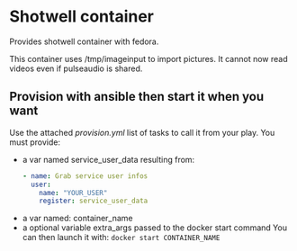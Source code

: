 # Shotwell container
Provides shotwell container with fedora.

This container uses /tmp/imageinput to import pictures.
It cannot now read videos even if pulseaudio is shared.

## Provision with ansible then start it when you want
Use the attached *provision.yml* list of tasks to call it from your play.
You must provide:
* a var named service_user_data resulting from:
  ```yaml
  - name: Grab service user infos
    user:
      name: "YOUR_USER"
      register: service_user_data
  ```
 * a var named: container_name 
 * a optional variable extra_args passed to the docker start command
You can then launch it with: `docker start CONTAINER_NAME`
